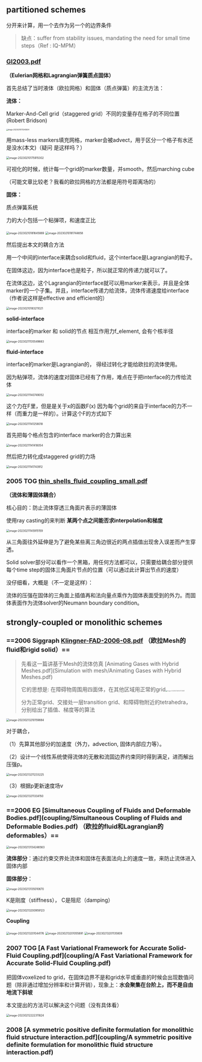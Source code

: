 ## partitioned schemes

分开来计算，用一个去作为另一个的边界条件

>  缺点：suffer from stability issues, mandating the need for small time steps（Ref : IQ-MPM）

###  [GI2003.pdf](coupling/GI2003.pdf) 

**（Eulerian网格和Lagrangian弹簧质点固体）**	

首先总结了当时液体（欧拉网格）和固体（质点弹簧）的主流方法：

**流体：**

Marker-And-Cell grid（staggered grid）不同的变量存在格子的不同位置(Robert Bridson)

<img src="/Volumes/disk2/notebooks/Papers/assets/image-20230210175540004.png" alt="image-20230210175540004" style="zoom:30%;" />

 用mass-less markers填充网格，marker会被advect，用于区分一个格子有水还是没水(本文)（疑问 是这样吗？）

<img src="/Volumes/disk2/notebooks/Papers/assets/image-20230210175915302.png" alt="image-20230210175915302" style="zoom:50%;" />

可视化的时候，统计每一个grid的marker数量，并smooth，然后marching cube

（可能文章比较老？我看的欧拉网格的方法都是用符号距离场的）

**固体：**

质点弹簧系统

力的大小包括一个粘弹项，和速度正比

<img src="/Volumes/disk2/notebooks/Papers/assets/image-20230210181645889.png" alt="image-20230210181645889" style="zoom:50%;" />

<img src="/Volumes/disk2/notebooks/Papers/assets/image-20230210181744658.png" alt="image-20230210181744658" style="zoom:50%;" />

然后提出本文的耦合方法

用一个中间的interface来耦合solid和fluid，这个interface是Lagrangian的粒子。

在固体这边，因为interface也是粒子，所以就正常的传递力就可以了。

在流体这边，这个Lagrangian的interface就可以用marker来表示，并且是全体marker的一个子集。并且，interface传递力给流体，流体传递速度给interface（作者说这样是effective and efficient的）

<img src="/Volumes/disk2/notebooks/Papers/assets/image-20230210183211021.png" alt="image-20230210183211021" style="zoom:50%;" />	

**solid-interface**

interface的marker 和 solid的节点 相互作用力f_element, 会有个核半径

<img src="/Volumes/disk2/notebooks/Papers/assets/image-20230211135549663.png" alt="image-20230211135549663" style="zoom:50%;" />

**fluid-interface**

interface的marker是Lagrangian的， 得经过转化才能给欧拉的流体使用。

因为粘弹项，流体的速度对固体已经有了作用，难点在于把interface的力传给流体

<img src="/Volumes/disk2/notebooks/Papers/assets/image-20230211140749052.png" alt="image-20230211140749052" style="zoom:50%;" />

这个力在F里，但是是关于x的函数F(x) 因为每个grid的来自于interface的力不一样（而重力是一样的）。计算这个F的方式如下

<img src="/Volumes/disk2/notebooks/Papers/assets/image-20230211141258018.png" alt="image-20230211141258018" style="zoom:50%;" />

首先把每个格点包含的interface marker的合力算出来

<img src="/Volumes/disk2/notebooks/Papers/assets/image-20230211141418054.png" alt="image-20230211141418054" style="zoom:50%;" />

然后把力转化成staggered grid的力场

<img src="/Volumes/disk2/notebooks/Papers/assets/image-20230211141743912.png" alt="image-20230211141743912" style="zoom:50%;" />

### 2005 TOG [thin_shells_fluid_coupling_small.pdf](coupling/thin_shells_fluid_coupling_small.pdf) 

**（流体和薄固体耦合）**

核心目的：防止流体穿透三角面片表示的薄固体

使用ray casting的来判断 **某两个点之间能否求interpolation和梯度** 

<img src="/Volumes/disk2/notebooks/Papers/assets/image-20230211145915159.png" alt="image-20230211145915159" style="zoom:50%;" />

从三角面往外延伸是为了避免某些离三角边很近的两点插值出现舍入误差而产生穿透。



Solid solver部分可以看作一个黑箱，用任何方法都可以，只需要给耦合部分提供每个time step的固体三角面片节点的位置（可以通过此计算出节点的速度）

没仔细看，大概是（不一定是这样）：

流体的压强在固体的三角面上插值再和法向量点乘作为固体表面受到的外力。而固体表面作为流体solver的Neumann boundary condition。



## strongly-coupled or monolithic schemes

### ==2006 Siggraph [Klingner-FAD-2006-08.pdf](coupling/Klingner-FAD-2006-08.pdf) （欧拉Mesh的fluid和rigid solid）==

>  先看这一篇讲基于Mesh的流体仿真 [Animating Gases with Hybrid Meshes.pdf](Simulation with mesh/Animating Gases with Hybrid Meshes.pdf) 
>
> 它的思想是: 在障碍物周围用四面体，在其他区域用正常的grid<img src="/Volumes/disk2/notebooks/Papers/assets/image-20230213202701568.png" alt="image-20230213202701568" style="zoom:25%;" />
>
> 分为正常grid、交接处一层transition grid、和障碍物附近的tetrahedra， 分别给出了插值、梯度等的算法

<img src="/Volumes/disk2/notebooks/Papers/assets/image-20230213210159884.png" alt="image-20230213210159884" style="zoom:50%;" />



对于耦合，

（1）先算其他部分的加速度（外力，advection, 固体内部应力等）。

（2）设计一个线性系统使得流体的无散和流固边界约束同时得到满足，进而解出压强p。



<img src="/Volumes/disk2/notebooks/Papers/assets/image-20230213211233225.png" alt="image-20230213211233225" style="zoom:50%;" />

（3）根据p更新速度场v

<img src="/Volumes/disk2/notebooks/Papers/assets/image-20230213211334150.png" alt="image-20230213211334150" style="zoom:50%;" />

###  ==2006 EG [Simultaneous Coupling of Fluids and Deformable Bodies.pdf](coupling/Simultaneous Coupling of Fluids and Deformable Bodies.pdf) （欧拉的fluid和Lagrangian的deformables）==

<img src="/Volumes/disk2/notebooks/Papers/assets/image-20230213134246563.png" alt="image-20230213134246563" style="zoom:50%;" />







**流体部分**：通过约束交界处流体和固体在表面法向上的速度一致，来防止流体进入固体内部

**固体部分**：

<img src="/Volumes/disk2/notebooks/Papers/assets/image-20230213135010670.png" alt="image-20230213135010670" style="zoom:50%;" />

K是刚度（stiffness）， C是阻尼（damping）

<img src="/Volumes/disk2/notebooks/Papers/assets/image-20230213200959123.png" alt="image-20230213200959123" style="zoom:50%;" />

**Coupling**

<img src="/Volumes/disk2/notebooks/Papers/assets/image-20230213201044176.png" alt="image-20230213201044176" style="zoom:50%;" />

<img src="/Volumes/disk2/notebooks/Papers/assets/image-20230213201055891.png" alt="image-20230213201055891" style="zoom:50%;" />

<img src="/Volumes/disk2/notebooks/Papers/assets/image-20230213201135809.png" alt="image-20230213201135809" style="zoom:50%;" />

### 2007 TOG  [A Fast Variational Framework for Accurate Solid-Fluid Coupling.pdf](coupling/A Fast Variational Framework for Accurate Solid-Fluid Coupling.pdf) 

把固体voxelized to grid，在固体边界不是和grid水平或垂直的时候会出现数值问题（除非通过增加分辨率和计算开销），现象上：**水会聚集在台阶上，而不是自由地流下斜坡**

本文提出的方法可以解决这个问题（没有具体看）

<img src="/Volumes/disk2/notebooks/Papers/assets/image-20230212222311824.png" alt="image-20230212222311824" style="zoom:50%;" />



### 2008 [A symmetric positive definite formulation for monolithic fluid structure interaction.pdf](coupling/A symmetric positive definite formulation for monolithic fluid structure interaction.pdf) 